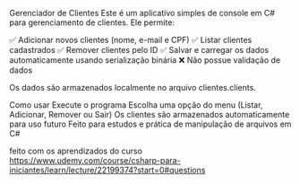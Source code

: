 Gerenciador de Clientes
Este é um aplicativo simples de console em C# para gerenciamento de clientes. Ele permite:

✅ Adicionar novos clientes (nome, e-mail e CPF)
✅ Listar clientes cadastrados
✅ Remover clientes pelo ID
✅ Salvar e carregar os dados automaticamente usando serialização binária
❌ Não possue validação de dados

Os dados são armazenados localmente no arquivo clientes.clients.

Como usar
Execute o programa
Escolha uma opção do menu (Listar, Adicionar, Remover ou Sair)
Os clientes são armazenados automaticamente para uso futuro
Feito para estudos e prática de manipulação de arquivos em C#


feito com os aprendizados do curso https://www.udemy.com/course/csharp-para-iniciantes/learn/lecture/22199374?start=0#questions

